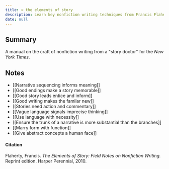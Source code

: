 ```yaml
---
title: ≈ the elements of story
description: Learn key nonfiction writing techniques from Francis Flaherty’s manual, covering narrative sequencing, strong leads, clear language, and storytelling that makes abstract ideas relatable and memorable.
date: null
---
```


## Summary

A manual on the craft of nonfiction writing from a "story doctor" for the _New York Times_.

## Notes

- [[Narrative sequencing informs meaning]]
- [[Good endings make a story memorable]]
- [[Good story leads entice and inform]]
- [[Good writing makes the familar new]]
- [[Stories need action and commentary]]
- [[Vague language signals imprecise thinking]]
- [[Use language with necessity]]
- [[Ensure the trunk of a narrative is more substantial than the branches]]
- [[Marry form with function]]
- [[Give abstract concepts a human face]]

#### Citation

Flaherty, Francis. _The Elements of Story: Field Notes on Nonfiction Writing._ Reprint edition. Harper Perennial, 2010.
